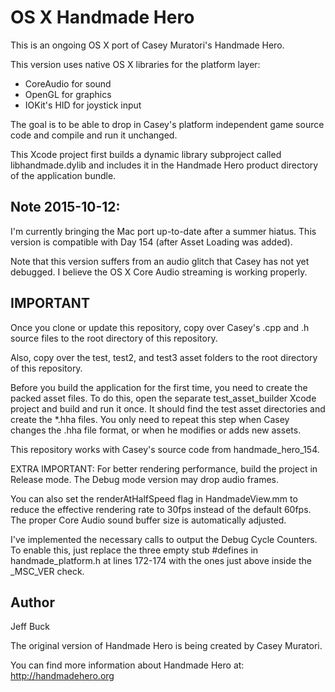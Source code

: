OS X Handmade Hero
==================

This is an ongoing OS X port of Casey Muratori's Handmade Hero.

This version uses native OS X libraries for the platform layer:
- CoreAudio for sound
- OpenGL for graphics
- IOKit's HID for joystick input

The goal is to be able to drop in Casey's platform independent
game source code and compile and run it unchanged.

This Xcode project first builds a dynamic library subproject
called libhandmade.dylib and includes it in the Handmade Hero
product directory of the application bundle.


Note 2015-10-12:
----------------
I'm currently bringing the Mac port up-to-date after a summer hiatus.
This version is compatible with Day 154 (after Asset Loading was added).

Note that this version suffers from an audio glitch that Casey has not
yet debugged. I believe the OS X Core Audio streaming is working properly.


IMPORTANT
---------

Once you clone or update this repository, copy over Casey's .cpp
and .h source files to the root directory of this repository.

Also, copy over the test, test2, and test3 asset folders to the
root directory of this repository.

Before you build the application for the first time, you need to
create the packed asset files. To do this, open the separate test_asset_builder
Xcode project and build and run it once. It should find the test 
asset directories and create the *.hha files. You only need to
repeat this step when Casey changes the .hha file format, or when he
modifies or adds new assets.


This repository works with Casey's source code from
handmade_hero_154.

EXTRA IMPORTANT: For better rendering performance, build the project in Release mode.
The Debug mode version may drop audio frames.

You can also set the renderAtHalfSpeed flag in HandmadeView.mm to
reduce the effective rendering rate to 30fps instead of the default
60fps. The proper Core Audio sound buffer size is automatically adjusted.

I've implemented the necessary calls to output the Debug Cycle Counters.
To enable this, just replace the three empty stub #defines in handmade_platform.h
at lines 172-174 with the ones just above inside the _MSC_VER check.


Author
------
Jeff Buck

The original version of Handmade Hero is being created by Casey Muratori.

You can find more information about Handmade Hero at:
	http://handmadehero.org


